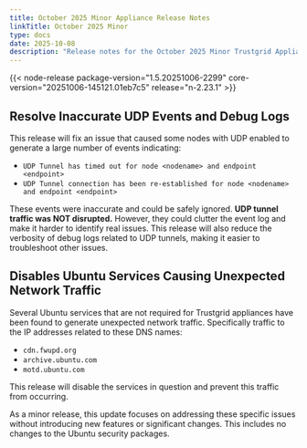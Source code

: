 ```yaml
---
title: October 2025 Minor Appliance Release Notes
linkTitle: October 2025 Minor
type: docs
date: 2025-10-08    
description: "Release notes for the October 2025 Minor Trustgrid Appliance release"
---
```


{{< node-release package-version="1.5.20251006-2299" core-version="20251006-145121.01eb7c5" release="n-2.23.1" >}}


## Resolve Inaccurate UDP Events and Debug Logs
This release will fix an issue that caused some nodes with UDP enabled to generate a large number of events indicating:
- `UDP Tunnel has timed out for node <nodename> and endpoint <endpoint>`
- `UDP Tunnel connection has been re-established for node <nodename> and endpoint <endpoint>`


These events were inaccurate and could be safely ignored. **UDP tunnel traffic was NOT disrupted.** However, they could clutter the event log and make it harder to identify real issues. This release will also reduce the verbosity of debug logs related to UDP tunnels, making it easier to troubleshoot other issues.

## Disables Ubuntu Services Causing Unexpected Network Traffic
Several Ubuntu services that are not required for Trustgrid appliances have been found to generate unexpected network traffic. Specifically traffic to the IP addresses related to these DNS names:
- `cdn.fwupd.org`
- `archive.ubuntu.com`
- `motd.ubuntu.com`

This release will disable the services in question and prevent this traffic from occurring. 

As a minor release, this update focuses on addressing these specific issues without introducing new features or significant changes. This includes no changes to the Ubuntu security packages. 